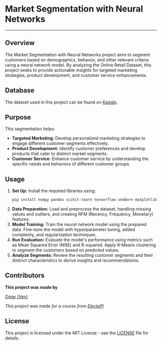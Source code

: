 # Market Segmentation with Neural Networks

---

## Overview

The Market Segmentation with Neural Networks project aims to segment customers based on demographics, behavior, and other relevant criteria using a neural network model. By analyzing the Online Retail Dataset, this project seeks to provide actionable insights for targeted marketing strategies, product development, and customer service enhancements.

## Database

The dataset used in this project can be found on [Kaggle](https://www.kaggle.com/datasets/carrie1/ecommerce-data).

## Purpose

This segmentation helps:

- **Targeted Marketing:** Develop personalized marketing strategies to engage different customer segments effectively.
- **Product Development:** Identify customer preferences and develop products that cater to distinct market segments.
- **Customer Service:** Enhance customer service by understanding the specific needs and behaviors of different customer groups.

## Usage

1. **Set Up:** Install the required libraries using:
   ```bash
   pip install numpy pandas scikit-learn tensorflow seaborn matplotlib
   ```
2. **Data Preparation:** Load and preprocess the dataset, handling missing values and outliers, and creating RFM (Recency, Frequency, Monetary) features.
3. **Model Training:** Train the neural network model using the prepared data. Fine-tune the model with hyperparameter tuning, added complexity, and regularization techniques.
4. **Run Evaluation:** Evaluate the model's performance using metrics such as Mean Squared Error (MSE) and R-squared. Apply K-Means clustering to segment the customers based on predicted values.
5. **Analyze Segments:** Review the resulting customer segments and their distinct characteristics to derive insights and recommendations.

## Contributors
**This project was made by**

[Omar (Ven)](https://github.com/VenStudio)

*This project was made for a course from [ElectoPI](https://alcamp.electropi.ai/)*

## License

This project is licensed under the MIT License - see the [LICENSE](LICENSE) file for details.
